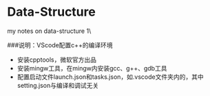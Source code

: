 # Data-Structure
my notes on data-structure
1\

###说明：VScode配置c++的编译环境
- 安装cpptools，微软官方出品
- 安装mingw工具，在mingw内安装gcc、g++、gdb工具
- 配置启动文件launch.json和tasks.json，如.vscode文件夹内的，其中setting.json与编译和调试无关
